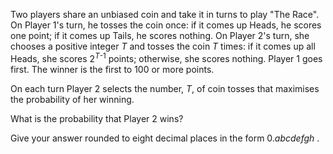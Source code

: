 <p>Two players share an unbiased coin and take it in turns to play "The Race". On Player 1's turn, he tosses the coin once: if it comes up Heads, he scores one point; if it comes up Tails, he scores nothing. On Player 2's turn, she chooses a positive integer <var>T</var> and tosses the coin <var>T</var> times: if it comes up all Heads, she scores 2<sup><var>T</var>-1</sup> points; otherwise, she scores nothing. Player 1 goes first. The winner is the first to 100 or more points.</p>

<p>On each turn Player 2 selects the number, <var>T</var>, of coin tosses that maximises the probability of her winning.</p>

<p>What is the probability that Player 2 wins?</p>

<p>Give your answer rounded to eight decimal places in the form 0.<i>abcdefgh</i> .</p>
